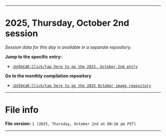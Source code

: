 
***

# 2025, Thursday, October 2nd session

_Session data for this day is available in a separate repository._

**Jump to the specific entry:**

- [:octocat: `Click/tap here to go the 2025, October 2nd entry`](https://github.com/seanpm2001/SeansLifeArchive_Images_ModernSmurfsVillage_Y2025_V10/tree/SeansLifeArchive_ModernSmurfsVillage_Y2025_V10_Main-dev/2025/10_October/02/)

**Go to the monthly compilation repository**

- [:octocat: `Click/tap here to go the 2025 October image repository`](https://github.com/seanpm2001/SeansLifeArchive_Images_ModernSmurfsVillage_Y2025_V10/)

***

# File info

**File version:** `1 (2025, Thursday, October 2nd at 08:16 pm PST)`

***
